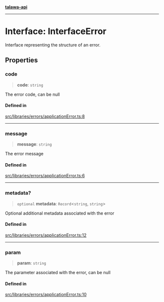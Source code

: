[**talawa-api**](../../../../README.md)

***

# Interface: InterfaceError

Interface representing the structure of an error.

## Properties

### code

> **code**: `string`

The error code, can be null

#### Defined in

[src/libraries/errors/applicationError.ts:8](https://github.com/Suyash878/talawa-api/blob/f376d03c37e9acd046e7cc983947432c95f74442/src/libraries/errors/applicationError.ts#L8)

***

### message

> **message**: `string`

The error message

#### Defined in

[src/libraries/errors/applicationError.ts:6](https://github.com/Suyash878/talawa-api/blob/f376d03c37e9acd046e7cc983947432c95f74442/src/libraries/errors/applicationError.ts#L6)

***

### metadata?

> `optional` **metadata**: `Record`\<`string`, `string`\>

Optional additional metadata associated with the error

#### Defined in

[src/libraries/errors/applicationError.ts:12](https://github.com/Suyash878/talawa-api/blob/f376d03c37e9acd046e7cc983947432c95f74442/src/libraries/errors/applicationError.ts#L12)

***

### param

> **param**: `string`

The parameter associated with the error, can be null

#### Defined in

[src/libraries/errors/applicationError.ts:10](https://github.com/Suyash878/talawa-api/blob/f376d03c37e9acd046e7cc983947432c95f74442/src/libraries/errors/applicationError.ts#L10)
